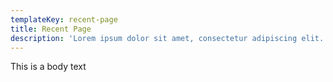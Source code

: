 ```yaml
---
templateKey: recent-page
title: Recent Page
description: 'Lorem ipsum dolor sit amet, consectetur adipiscing elit.'
---
```

This is a body text

